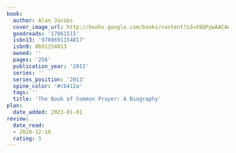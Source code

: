 ```yaml
---
book:
  author: Alan Jacobs
  cover_image_url: http://books.google.com/books/content?id=X9QPywAACAAJ&printsec=frontcover&img=1&zoom=1&source=gbs_api
  goodreads: '17861515'
  isbn13: '9780691154817'
  isbn9: 0691154813
  owned: ''
  pages: '256'
  publication_year: '2013'
  series: ''
  series_position: '2013'
  spine_color: '#cb412a'
  tags: ''
  title: 'The Book of Common Prayer: A Biography'
plan:
  date_added: 2023-01-01
review:
  date_read:
  - 2020-12-19
  rating: 5
---
```

